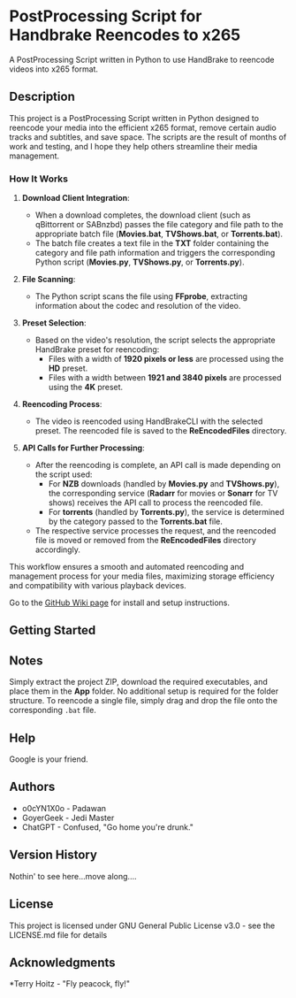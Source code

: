 # PostProcessing Script for Handbrake Reencodes to x265

A PostProcessing Script written in Python to use HandBrake to reencode videos into x265 format.

## Description

This project is a PostProcessing Script written in Python designed to reencode your media into the efficient x265 format, remove certain audio tracks and subtitles, and save space. The scripts are the result of months of work and testing, and I hope they help others streamline their media management.

### How It Works

1. **Download Client Integration**:
   - When a download completes, the download client (such as qBittorrent or SABnzbd) passes the file category and file path to the appropriate batch file (**Movies.bat**, **TVShows.bat**, or **Torrents.bat**).
   - The batch file creates a text file in the **TXT** folder containing the category and file path information and triggers the corresponding Python script (**Movies.py**, **TVShows.py**, or **Torrents.py**).

2. **File Scanning**:
   - The Python script scans the file using **FFprobe**, extracting information about the codec and resolution of the video.

3. **Preset Selection**:
   - Based on the video's resolution, the script selects the appropriate HandBrake preset for reencoding:
     - Files with a width of **1920 pixels or less** are processed using the **HD** preset.
     - Files with a width between **1921 and 3840 pixels** are processed using the **4K** preset.

4. **Reencoding Process**:
   - The video is reencoded using HandBrakeCLI with the selected preset. The reencoded file is saved to the **ReEncodedFiles** directory.

5. **API Calls for Further Processing**:
   - After the reencoding is complete, an API call is made depending on the script used:
     - For **NZB** downloads (handled by **Movies.py** and **TVShows.py**), the corresponding service (**Radarr** for movies or **Sonarr** for TV shows) receives the API call to process the reencoded file.
     - For **torrents** (handled by **Torrents.py**), the service is determined by the category passed to the **Torrents.bat** file.
   - The respective service processes the request, and the reencoded file is moved or removed from the **ReEncodedFiles** directory accordingly.

This workflow ensures a smooth and automated reencoding and management process for your media files, maximizing storage efficiency and compatibility with various playback devices.


Go to the [GitHub Wiki page](https://github.com/o0cynix0o/SABnzbPPS/wiki) for install and setup instructions.
## Getting Started

## Notes

Simply extract the project ZIP, download the required executables, and place them in the **App** folder. No additional setup is required for the folder structure. To reencode a single file, simply drag and drop the file onto the corresponding `.bat` file.

## Help

Google is your friend.

## Authors

* o0cYN1X0o - Padawan
* GoyerGeek - Jedi Master
* ChatGPT - Confused, "Go home you're drunk."

## Version History

Nothin' to see here...move along....

## License

This project is licensed under GNU General Public License v3.0 - see the LICENSE.md file for details

## Acknowledgments

*Terry Hoitz - "Fly peacock, fly!"
